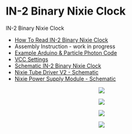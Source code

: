# IN-2 Binary Nixie Clock
IN-2 Binary Nixie Clock

- <a href="https://github.com/marcinsaj/IN2-Binary-Nixie-Clock/blob/master/datasheet/How-To-Read-IN2-Binary-Nixie-Clock.pdf">How To Read IN-2 Binary Nixie Clock</a>
- Assembly Instruction - work in progress
- <a href="https://github.com/marcinsaj/in2-binary-nixie-clock/tree/master/example">Example Arduino & Particle Photon Code</a>
- <a href="https://github.com/marcinsaj/IN2-Binary-Nixie-Clock/blob/master/datasheet/VCC-Settings-IN2-Binary-Nixie-Clock.pdf">VCC Settings</a>
- <a href="http://bit.ly/IN2-BNC-Schematic">Schematic IN-2 Binary Nixie Clock</a>
- <a href="http://bit.ly/NTD-Schematic">Nixie Tube Driver V2 - Schematic</a>
- <a href="http://bit.ly/NPS-Schematic">Nixie Power Supply Module - Schematic</a>

<p align="center"><img src="https://raw.githubusercontent.com/marcinsaj/in2-binary-nixie-clock/master/extras/in2-binary-nixie-clock_00.jpg"></p>

<p align="center"><img src="https://raw.githubusercontent.com/marcinsaj/in2-binary-nixie-clock/master/extras/in-2-binary-nixie-clock-diagram.jpg"></p>

<p align="center"><img src="https://github.com/marcinsaj/IN2-Binary-Nixie-Clock/blob/master/extras/How-To-Read-IN2-Binary-Nixie-Clock.jpg"></p>


<p align="center"><img src="https://github.com/marcinsaj/IN2-Binary-Nixie-Clock/blob/master/extras/VCC-Settings-IN2-Binary-Nixie-Clock.jpg"></p>
